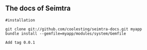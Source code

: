 ## The docs of Seimtra

	#installation

	git clone git://github.com/coolesting/seimtra-docs.git myapp
	bundle install --gemfile=myapp/modules/system/Gemfile

	Add tag 0.0.1
